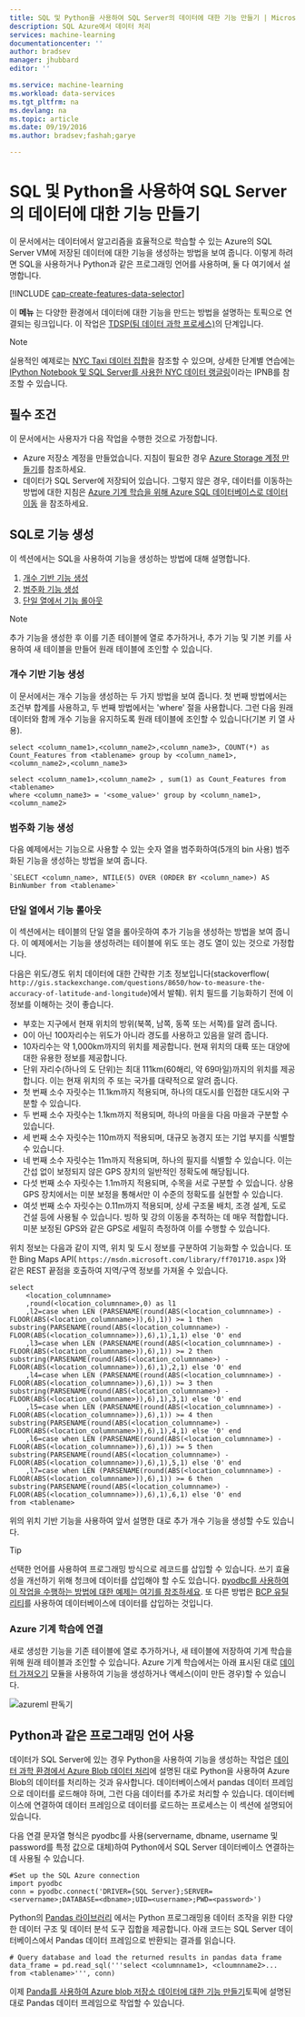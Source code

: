 ```yaml
---
title: SQL 및 Python을 사용하여 SQL Server의 데이터에 대한 기능 만들기 | Microsoft Docs
description: SQL Azure에서 데이터 처리
services: machine-learning
documentationcenter: ''
author: bradsev
manager: jhubbard
editor: ''

ms.service: machine-learning
ms.workload: data-services
ms.tgt_pltfrm: na
ms.devlang: na
ms.topic: article
ms.date: 09/19/2016
ms.author: bradsev;fashah;garye

---
```

# <a name="create-features-for-data-in-sql-server-using-sql-and-python"></a>SQL 및 Python을 사용하여 SQL Server의 데이터에 대한 기능 만들기
이 문서에서는 데이터에서 알고리즘을 효율적으로 학습할 수 있는 Azure의 SQL Server VM에 저장된 데이터에 대한 기능을 생성하는 방법을 보여 줍니다. 이렇게 하려면 SQL을 사용하거나 Python과 같은 프로그래밍 언어를 사용하며, 둘 다 여기에서 설명합니다.

[!INCLUDE [cap-create-features-data-selector](../../includes/cap-create-features-selector.md)]

이 **메뉴** 는 다양한 환경에서 데이터에 대한 기능을 만드는 방법을 설명하는 토픽으로 연결되는 링크입니다. 이 작업은 [TDSP(팀 데이터 과학 프로세스)](https://azure.microsoft.com/documentation/learning-paths/cortana-analytics-process/)의 단계입니다.

> [!NOTE]
> 실용적인 예제로는 [NYC Taxi 데이터 집합](http://www.andresmh.com/nyctaxitrips/)을 참조할 수 있으며, 상세한 단계별 연습에는 [IPython Notebook 및 SQL Server를 사용한 NYC 데이터 랭글링](https://github.com/Azure/Azure-MachineLearning-DataScience/blob/master/Misc/DataScienceProcess/iPythonNotebooks/machine-Learning-data-science-process-sql-walkthrough.ipynb)이라는 IPNB를 참조할 수 있습니다.
> 
> 

## <a name="prerequisites"></a>필수 조건
이 문서에서는 사용자가 다음 작업을 수행한 것으로 가정합니다.

* Azure 저장소 계정을 만들었습니다. 지침이 필요한 경우 [Azure Storage 계정 만들기](../storage/storage-create-storage-account.md#create-a-storage-account)를 참조하세요.
* 데이터가 SQL Server에 저장되어 있습니다. 그렇지 않은 경우, 데이터를 이동하는 방법에 대한 지침은 [Azure 기계 학습을 위해 Azure SQL 데이터베이스로 데이터 이동](machine-learning-data-science-move-sql-azure.md) 을 참조하세요.

## <a name="a-namesqlfeaturegenafeature-generation-with-sql"></a><a name="sql-featuregen"></a>SQL로 기능 생성
이 섹션에서는 SQL을 사용하여 기능을 생성하는 방법에 대해 설명합니다.  

1. [개수 기반 기능 생성](#sql-countfeature)
2. [범주화 기능 생성](#sql-binningfeature)
3. [단일 열에서 기능 롤아웃](#sql-featurerollout)

> [!NOTE]
> 추가 기능을 생성한 후 이를 기존 테이블에 열로 추가하거나, 추가 기능 및 기본 키를 사용하여 새 테이블을 만들어 원래 테이블에 조인할 수 있습니다.
> 
> 

### <a name="a-namesqlcountfeatureacount-based-feature-generation"></a><a name="sql-countfeature"></a>개수 기반 기능 생성
이 문서에서는 개수 기능을 생성하는 두 가지 방법을 보여 줍니다. 첫 번째 방법에서는 조건부 합계를 사용하고, 두 번째 방법에서는 'where' 절을 사용합니다. 그런 다음 원래 데이터와 함께 개수 기능을 유지하도록 원래 테이블에 조인할 수 있습니다(기본 키 열 사용).

    select <column_name1>,<column_name2>,<column_name3>, COUNT(*) as Count_Features from <tablename> group by <column_name1>,<column_name2>,<column_name3>

    select <column_name1>,<column_name2> , sum(1) as Count_Features from <tablename>
    where <column_name3> = '<some_value>' group by <column_name1>,<column_name2>

### <a name="a-namesqlbinningfeatureabinning-feature-generation"></a><a name="sql-binningfeature"></a>범주화 기능 생성
다음 예제에서는 기능으로 사용할 수 있는 숫자 열을 범주화하여(5개의 bin 사용) 범주화된 기능을 생성하는 방법을 보여 줍니다.

    `SELECT <column_name>, NTILE(5) OVER (ORDER BY <column_name>) AS BinNumber from <tablename>`


### <a name="a-namesqlfeaturerolloutarolling-out-the-features-from-a-single-column"></a><a name="sql-featurerollout"></a>단일 열에서 기능 롤아웃
이 섹션에서는 테이블의 단일 열을 롤아웃하여 추가 기능을 생성하는 방법을 보여 줍니다. 이 예제에서는 기능을 생성하려는 테이블에 위도 또는 경도 열이 있는 것으로 가정합니다.

다음은 위도/경도 위치 데이터에 대한 간략한 기초 정보입니다(stackoverflow( `http://gis.stackexchange.com/questions/8650/how-to-measure-the-accuracy-of-latitude-and-longitude`)에서 발췌). 위치 필드를 기능화하기 전에 이 정보를 이해하는 것이 좋습니다.

* 부호는 지구에서 현재 위치의 방위(북쪽, 남쪽, 동쪽 또는 서쪽)를 알려 줍니다.
* 0이 아닌 100자리수는 위도가 아니라 경도를 사용하고 있음을 알려 줍니다.
* 10자리수는 약 1,000km까지의 위치를 제공합니다. 현재 위치의 대륙 또는 대양에 대한 유용한 정보를 제공합니다.
* 단위 자리수(하나의 도 단위)는 최대 111km(60해리, 약 69마일)까지의 위치를 제공합니다. 이는 현재 위치의 주 또는 국가를 대략적으로 알려 줍니다.
* 첫 번째 소수 자릿수는 11.1km까지 적용되며, 하나의 대도시를 인접한 대도시와 구분할 수 있습니다.
* 두 번째 소수 자릿수는 1.1km까지 적용되며, 하나의 마을을 다음 마을과 구분할 수 있습니다.
* 세 번째 소수 자릿수는 110m까지 적용되며, 대규모 농경지 또는 기업 부지를 식별할 수 있습니다.
* 네 번째 소수 자릿수는 11m까지 적용되며, 하나의 필지를 식별할 수 있습니다. 이는 간섭 없이 보정되지 않은 GPS 장치의 일반적인 정확도에 해당됩니다.
* 다섯 번째 소수 자릿수는 1.1m까지 적용되며, 수목을 서로 구분할 수 있습니다. 상용 GPS 장치에서는 미분 보정을 통해서만 이 수준의 정확도를 실현할 수 있습니다.
* 여섯 번째 소수 자릿수는 0.11m까지 적용되며, 상세 구조물 배치, 조경 설계, 도로 건설 등에 사용될 수 있습니다. 빙하 및 강의 이동을 추적하는 데 매우 적합합니다. 미분 보정된 GPS와 같은 GPS로 세밀히 측정하여 이를 수행할 수 있습니다.

위치 정보는 다음과 같이 지역, 위치 및 도시 정보를 구분하여 기능화할 수 있습니다. 또한 Bing Maps API( `https://msdn.microsoft.com/library/ff701710.aspx` )와 같은 REST 끝점을 호출하여 지역/구역 정보를 가져올 수 있습니다.

    select
        <location_columnname>
        ,round(<location_columnname>,0) as l1       
        ,l2=case when LEN (PARSENAME(round(ABS(<location_columnname>) - FLOOR(ABS(<location_columnname>)),6),1)) >= 1 then substring(PARSENAME(round(ABS(<location_columnname>) - FLOOR(ABS(<location_columnname>)),6),1),1,1) else '0' end     
        ,l3=case when LEN (PARSENAME(round(ABS(<location_columnname>) - FLOOR(ABS(<location_columnname>)),6),1)) >= 2 then substring(PARSENAME(round(ABS(<location_columnname>) - FLOOR(ABS(<location_columnname>)),6),1),2,1) else '0' end     
        ,l4=case when LEN (PARSENAME(round(ABS(<location_columnname>) - FLOOR(ABS(<location_columnname>)),6),1)) >= 3 then substring(PARSENAME(round(ABS(<location_columnname>) - FLOOR(ABS(<location_columnname>)),6),1),3,1) else '0' end     
        ,l5=case when LEN (PARSENAME(round(ABS(<location_columnname>) - FLOOR(ABS(<location_columnname>)),6),1)) >= 4 then substring(PARSENAME(round(ABS(<location_columnname>) - FLOOR(ABS(<location_columnname>)),6),1),4,1) else '0' end     
        ,l6=case when LEN (PARSENAME(round(ABS(<location_columnname>) - FLOOR(ABS(<location_columnname>)),6),1)) >= 5 then substring(PARSENAME(round(ABS(<location_columnname>) - FLOOR(ABS(<location_columnname>)),6),1),5,1) else '0' end     
        ,l7=case when LEN (PARSENAME(round(ABS(<location_columnname>) - FLOOR(ABS(<location_columnname>)),6),1)) >= 6 then substring(PARSENAME(round(ABS(<location_columnname>) - FLOOR(ABS(<location_columnname>)),6),1),6,1) else '0' end     
    from <tablename>

위의 위치 기반 기능을 사용하여 앞서 설명한 대로 추가 개수 기능을 생성할 수도 있습니다.

> [!TIP]
> 선택한 언어를 사용하여 프로그래밍 방식으로 레코드를 삽입할 수 있습니다. 쓰기 효율성을 개선하기 위해 청크에 데이터를 삽입해야 할 수도 있습니다. [pyodbc를 사용하여 이 작업을 수행하는 방법에 대한 예제는 여기를 참조하세요](https://code.google.com/p/pypyodbc/wiki/A_HelloWorld_sample_to_access_mssql_with_python).
> 또 다른 방법은 [BCP 유틸리티](https://msdn.microsoft.com/library/ms162802.aspx)를 사용하여 데이터베이스에 데이터를 삽입하는 것입니다.
> 
> 

### <a name="a-namesqlamlaconnecting-to-azure-machine-learning"></a><a name="sql-aml"></a>Azure 기계 학습에 연결
새로 생성한 기능을 기존 테이블에 열로 추가하거나, 새 테이블에 저장하여 기계 학습을 위해 원래 테이블과 조인할 수 있습니다. Azure 기계 학습에서는 아래 표시된 대로 [데이터 가져오기](https://msdn.microsoft.com/library/azure/4e1b0fe6-aded-4b3f-a36f-39b8862b9004/) 모듈을 사용하여 기능을 생성하거나 액세스(이미 만든 경우)할 수 있습니다.

![azureml 판독기](./media/machine-learning-data-science-process-sql-server-virtual-machine/reader_db_featurizedinput.png)

## <a name="a-namepythonausing-a-programming-language-like-python"></a><a name="python"></a>Python과 같은 프로그래밍 언어 사용
데이터가 SQL Server에 있는 경우 Python을 사용하여 기능을 생성하는 작업은 [데이터 과학 환경에서 Azure Blob 데이터 처리](machine-learning-data-science-process-data-blob.md)에 설명된 대로 Python을 사용하여 Azure Blob의 데이터를 처리하는 것과 유사합니다. 데이터베이스에서 pandas 데이터 프레임으로 데이터를 로드해야 하며, 그런 다음 데이터를 추가로 처리할 수 있습니다. 데이터베이스에 연결하여 데이터 프레임으로 데이터를 로드하는 프로세스는 이 섹션에 설명되어 있습니다.

다음 연결 문자열 형식은 pyodbc를 사용(servername, dbname, username 및 password를 특정 값으로 대체)하여 Python에서 SQL Server 데이터베이스 연결하는 데 사용될 수 있습니다.

    #Set up the SQL Azure connection
    import pyodbc
    conn = pyodbc.connect('DRIVER={SQL Server};SERVER=<servername>;DATABASE=<dbname>;UID=<username>;PWD=<password>')

Python의 [Pandas 라이브러리](http://pandas.pydata.org/) 에서는 Python 프로그래밍용 데이터 조작을 위한 다양한 데이터 구조 및 데이터 분석 도구 집합을 제공합니다. 아래 코드는 SQL Server 데이터베이스에서 Pandas 데이터 프레임으로 반환되는 결과를 읽습니다.

    # Query database and load the returned results in pandas data frame
    data_frame = pd.read_sql('''select <columnname1>, <cloumnname2>... from <tablename>''', conn)

이제 [Panda를 사용하여 Azure blob 저장소 데이터에 대한 기능 만들기](machine-learning-data-science-create-features-blob.md)토픽에 설명된 대로 Pandas 데이터 프레임으로 작업할 수 있습니다.

<!---HONumber=Oct16_HO2-->


